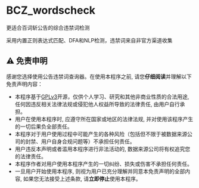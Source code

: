 # BCZ_wordscheck
 更适合百词斩公告的综合违禁词检测

 采用内置正则表达式匹配、DFA和NLP检测，违禁词来自非官方渠道收集




## ⚠️ 免责申明

感谢您选择使用公告违禁词查询器。在使用本程序之前, 请您**仔细阅读**并理解以下免责声明内容：

 - 本程序基于[GPLv3](https://www.gnu.org/licenses/agpl-3.0.html)开源，仅供个人学习、研究和其他非商业性质的合法用途, 任何因违反相关法律法规或侵犯他人权益所导致的法律责任, 由用户自行承担。
 - 用户在使用本程序时, 应遵守所在国家或地区的法律法规, 并对使用该程序产生的一切后果负全部责任。
 - 本程序对于用户使用过程中可能产生的各种风险（包括但不限于被数据来源公司的封禁、用户自身合规问题等）不承担任何责任。
 - 用户违反本声明或者滥用本程序进行非法活动的, 数据来源公司将有权追究您的法律责任。
 - 本程序作者对用户使用本程序产生的一切纠纷、损失或伤害不承担任何责任。
 - 一旦用户开始使用本程序, 则视为用户已充分理解并同意本免责声明的全部内容, 如果您无法接受上述条款, 请**立即停止**使用本程序。
